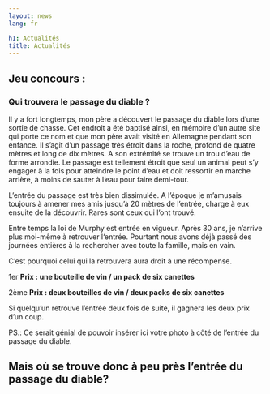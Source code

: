 ```yaml
---
layout: news
lang: fr

h1: Actualités
title: Actualités
---
```


Jeu concours :
--------------

### Qui trouvera le passage du diable ?



Il y a fort longtemps, mon père a découvert le passage du diable lors d’une sortie de chasse. Cet endroit a été baptisé ainsi, en mémoire d’un autre site qui porte ce nom et que mon père avait visité en Allemagne pendant son enfance. Il s’agit d’un passage très étroit dans la roche, profond de quatre mètres et long de dix mètres. A son extrémité se trouve un trou d’eau de forme arrondie. Le passage est tellement étroit que seul un animal peut s’y engager à la fois pour atteindre le point d’eau et doit ressortir en marche arrière, à moins de sauter à l’eau pour faire demi-tour.


L’entrée du passage est très bien dissimulée. A l’époque je m’amusais toujours à amener mes amis jusqu’à 20 mètres de l’entrée, charge à eux ensuite de la découvrir. Rares sont ceux qui l’ont trouvé.



Entre temps la loi de Murphy est entrée en vigueur. Après 30 ans, je n’arrive plus moi-même à retrouver l‘entrée. Pourtant nous avons déjà passé des journées entières à la rechercher avec toute la famille, mais en vain.



C’est pourquoi celui qui la retrouvera aura droit à une récompense.





1er **Prix : une bouteille de vin / un pack de six canettes** 

2ème **Prix : deux bouteilles de vin / deux packs de six canettes**



Si quelqu’un retrouve l’entrée deux fois de suite, il gagnera les deux prix d’un coup.





PS.: Ce serait génial de pouvoir insérer ici votre photo à côté de l’entrée du passage du diable.



Mais où se trouve donc à peu près l’entrée du passage du diable?
---
<!-- P[131,314] -->